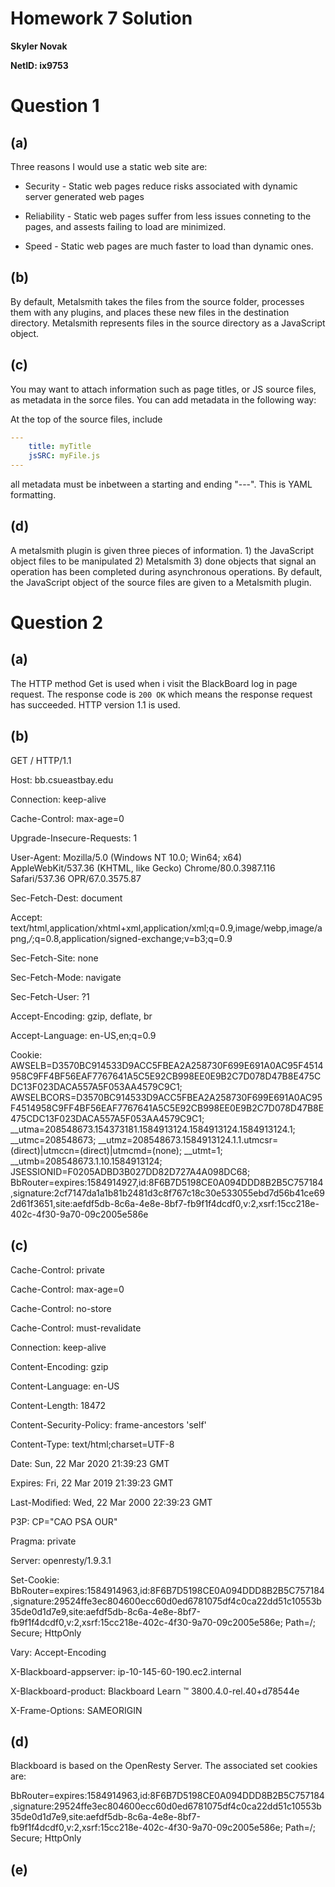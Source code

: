 # Homework 7 Solution
**Skyler Novak**

**NetID: ix9753**

# Question 1

## (a)

Three reasons I would use a static web site are:

+ Security - Static web pages reduce risks associated with dynamic server generated web pages

+ Reliability - Static web pages suffer from less issues conneting to the pages, and assests failing to load are minimized. 

+ Speed - Static web pages are much faster to load than dynamic ones. 

## (b)

By default, Metalsmith takes the files from the source folder, processes them with any plugins, and places these new files in the destination directory. Metalsmith represents files in the source directory as a JavaScript object. 

## (c)

You may want to attach information such as page titles, or JS source files, as metadata in the sorce files. You can add metadata in the following way:

At the top of the source files, include

```YAML
---
    title: myTitle
    jsSRC: myFile.js
---
```

all metadata must be inbetween a starting and ending "---". This is YAML formatting. 

## (d)

A metalsmith plugin is given three pieces of information. 1) the JavaScript object files to be manipulated 2) Metalsmith 3) done objects that signal an operation has been completed during asynchronous operations. By default, the JavaScript object of the source files are given to a Metalsmith plugin. 

# Question 2

## (a)

The HTTP method Get is used when i visit the BlackBoard log in page request. The response code is `200 OK` which means the response request has succeeded. HTTP version 1.1 is used. 

## (b)

GET / HTTP/1.1

Host: bb.csueastbay.edu

Connection: keep-alive

Cache-Control: max-age=0

Upgrade-Insecure-Requests: 1

User-Agent: Mozilla/5.0 (Windows NT 10.0; Win64; x64) AppleWebKit/537.36 (KHTML, like Gecko) Chrome/80.0.3987.116 Safari/537.36 OPR/67.0.3575.87

Sec-Fetch-Dest: document

Accept: text/html,application/xhtml+xml,application/xml;q=0.9,image/webp,image/apng,*/*;q=0.8,application/signed-exchange;v=b3;q=0.9

Sec-Fetch-Site: none

Sec-Fetch-Mode: navigate

Sec-Fetch-User: ?1

Accept-Encoding: gzip, deflate, br

Accept-Language: en-US,en;q=0.9

Cookie: AWSELB=D3570BC914533D9ACC5FBEA2A258730F699E691A0AC95F4514958C9FF4BF56EAF7767641A5C5E92CB998EE0E9B2C7D078D47B8E475CDC13F023DACA557A5F053AA4579C9C1; AWSELBCORS=D3570BC914533D9ACC5FBEA2A258730F699E691A0AC95F4514958C9FF4BF56EAF7767641A5C5E92CB998EE0E9B2C7D078D47B8E475CDC13F023DACA557A5F053AA4579C9C1; __utma=208548673.154373181.1584913124.1584913124.1584913124.1; __utmc=208548673; __utmz=208548673.1584913124.1.1.utmcsr=(direct)|utmccn=(direct)|utmcmd=(none); __utmt=1; __utmb=208548673.1.10.1584913124; JSESSIONID=F0205ADBD3B027DD82D727A4A098DC68; BbRouter=expires:1584914927,id:8F6B7D5198CE0A094DDD8B2B5C757184,signature:2cf7147da1a1b81b2481d3c8f767c18c30e533055ebd7d56b41ce692d61f3651,site:aefdf5db-8c6a-4e8e-8bf7-fb9f1f4dcdf0,v:2,xsrf:15cc218e-402c-4f30-9a70-09c2005e586e

## (c)

Cache-Control: private

Cache-Control: max-age=0

Cache-Control: no-store

Cache-Control: must-revalidate

Connection: keep-alive

Content-Encoding: gzip

Content-Language: en-US

Content-Length: 18472

Content-Security-Policy: frame-ancestors 'self'

Content-Type: text/html;charset=UTF-8

Date: Sun, 22 Mar 2020 21:39:23 GMT

Expires: Fri, 22 Mar 2019 21:39:23 GMT

Last-Modified: Wed, 22 Mar 2000 22:39:23 GMT

P3P: CP="CAO PSA OUR"

Pragma: private

Server: openresty/1.9.3.1

Set-Cookie: BbRouter=expires:1584914963,id:8F6B7D5198CE0A094DDD8B2B5C757184,signature:29524ffe3ec804600ecc60d0ed6781075df4c0ca22dd51c10553b35de0d1d7e9,site:aefdf5db-8c6a-4e8e-8bf7-fb9f1f4dcdf0,v:2,xsrf:15cc218e-402c-4f30-9a70-09c2005e586e; Path=/; Secure; HttpOnly

Vary: Accept-Encoding

X-Blackboard-appserver: ip-10-145-60-190.ec2.internal

X-Blackboard-product: Blackboard Learn &#8482; 3800.4.0-rel.40+d78544e

X-Frame-Options: SAMEORIGIN

## (d)

Blackboard is based on the OpenResty Server. The associated set cookies are:

BbRouter=expires:1584914963,id:8F6B7D5198CE0A094DDD8B2B5C757184,signature:29524ffe3ec804600ecc60d0ed6781075df4c0ca22dd51c10553b35de0d1d7e9,site:aefdf5db-8c6a-4e8e-8bf7-fb9f1f4dcdf0,v:2,xsrf:15cc218e-402c-4f30-9a70-09c2005e586e; Path=/; Secure; HttpOnly

## (e)

